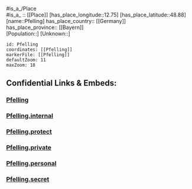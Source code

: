 ﻿---
location: [48.88,12.75] 
mapzoom: [7,12] 
mapmarker: city 
type: City
tags:
- geo/City


SpocWebEntityId: 33344
isDeleted: false
confidential: public

---
#is_a_/Place  
#is_a_ :: [[Place]] 
[has_place_longitude::12.75] 
[has_place_latitude::48.88] 
[name::Pfelling] 
has_place_country:: [[Germany]]  
has_place_province:: [[Bayern]]  
[Population::] 
[Unknown::] 


```leaflet
id: Pfelling
coordinates: [[Pfelling]] 
markerFile: [[Pfelling]] 
defaultZoom: 11 
maxZoom: 18
```


## Confidential Links & Embeds: 

### [Pfelling](/_public/Earth/Continent/Europe/Europe~Central/Germany/Germany~West/Bayern/counties~Bayern/Straubing-Bogen/cities~Straubing-Bogen/Bogen/City/Pfelling.md) 

### [Pfelling.internal](/_internal/Earth/Continent/Europe/Europe~Central/Germany/Germany~West/Bayern/counties~Bayern/Straubing-Bogen/cities~Straubing-Bogen/Bogen/City/Pfelling.internal.md) 

### [Pfelling.protect](/_protect/Earth/Continent/Europe/Europe~Central/Germany/Germany~West/Bayern/counties~Bayern/Straubing-Bogen/cities~Straubing-Bogen/Bogen/City/Pfelling.protect.md) 

### [Pfelling.private](/_private/Earth/Continent/Europe/Europe~Central/Germany/Germany~West/Bayern/counties~Bayern/Straubing-Bogen/cities~Straubing-Bogen/Bogen/City/Pfelling.private.md) 

### [Pfelling.personal](/_personal/Earth/Continent/Europe/Europe~Central/Germany/Germany~West/Bayern/counties~Bayern/Straubing-Bogen/cities~Straubing-Bogen/Bogen/City/Pfelling.personal.md) 

### [Pfelling.secret](/_secret/Earth/Continent/Europe/Europe~Central/Germany/Germany~West/Bayern/counties~Bayern/Straubing-Bogen/cities~Straubing-Bogen/Bogen/City/Pfelling.secret.md) 
